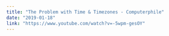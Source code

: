 ```yaml
---
title: "The Problem with Time & Timezones - Computerphile"
date: "2019-01-18"
link: "https://www.youtube.com/watch?v=-5wpm-gesOY"
---
```

